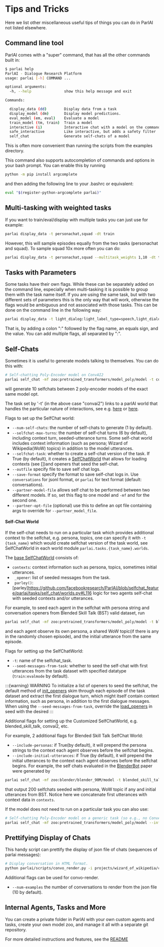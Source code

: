 Tips and Tricks
===============

Here we list other miscellaneous useful tips of things you can do in
ParlAI not listed elsewhere.

Command line tool
-----------------

ParlAI comes with a "super" command, that has all the other commands
built in:

```bash
$ parlai help
ParlAI - Dialogue Research Platform
usage: parlai [-h] COMMAND ...

optional arguments:
  -h, --help               show this help message and exit

Commands:

  display_data (dd)        Display data from a task
  display_model (dm)       Display model predictions.
  eval_model (em, eval)    Evaluate a model
  train_model (tm, train)  Train a model
  interactive (i)          Interactive chat with a model on the command line
  safe_interactive         Like interactive, but adds a safety filter
  self_chat                Generate self-chats of a model
```

This is often more convenient than running the scripts from the examples
directory.

This command also supports autocompletion of commands and options in
your bash prompt. You can enable this by running

```bash
python -m pip install argcomplete
```

and then adding the following line to your .bashrc or equivalent:

```bash
eval "$(register-python-argcomplete parlai)"
```

Multi-tasking with weighted tasks
---------------------------------

If you want to train/eval/display with multiple tasks you can just use
for example:

```bash
parlai display_data -t personachat,squad -dt train
```

However, this will sample episodes equally from the two tasks
(personachat and squad). To sample squad 10x more often you can do:

```bash
parlai display_data -t personachat,squad --multitask_weights 1,10 -dt train
```

Tasks with Parameters
---------------------

Some tasks have their own flags. While these can be separately added on
the command line, especially when multi-tasking it is possible to group
them with the task name itself. If you are using the same task, but with
two different sets of parameters this is the only way that will work,
otherwise the flags would be ambiguous and not associated with those
tasks. This can be done on the command line in the following way:

```bash
parlai display_data -t light_dialog:light_label_type=speech,light_dialog:light_label_type=emote -dt train
```

That is, by adding a colon ":" followed by the flag name, an equals
sign, and the value. You can add multiple flags, all separated by ":".

Self-Chats
----------

Sometimes it is useful to generate models talking to themselves. You can
do this with:

```bash
# Self-chatting Poly-Encoder model on ConvAI2
parlai self_chat -mf zoo:pretrained_transformers/model_poly/model -t convai2 --inference topk --num-self-chats 10 --display-examples True -dt valid
```
will generate 10 selfchats between 2 poly-encoder models of the exact same model opt.

The task set by '-t' (in the above case "convai2") links to a
parlAI world that handles the particular nature of interactions, see
e.g.
[here](https://github.com/facebookresearch/ParlAI/blob/master/parlai/tasks/convai2/worlds.py#L98)
or
[here](https://github.com/facebookresearch/ParlAI/blob/master/parlai/tasks/wizard_of_wikipedia/worlds.py#L106).


Flags to set up the SelfChat world:

- `--num-self-chats`: the number of self-chats to generate (1 by default).
- `--selfchat-max-turns`: the number of self-chat turns (6 by default), including context turn, seeded-utterance turns. Some self-chat world includes context information (such as persona; Wizard of Wikipedia(WoW) topics) in addition to the model utterances. 
- `--selfchat-task`: whether to create a self-chat version of the task. If True (by default), it creates a [SelfChatWorld](https://github.com/facebookresearch/ParlAI/blob/master/parlai/tasks/self_chat/worlds.py#L52) that allows for loading contexts (see [])and openers that seed the self-chat.
- `--outfile` specify file to save self chat logs.
- `--save-format` specify the format to save self-chat logs in. Use `conversations` for jsonl format, or `parlai` for text format (default: conversations).
- `--partner-model-file` allows self chat to be performed between two different models. If so, set this flag to one model and `-mf` and for the second one.
- `--partner-opt-file` (optional) use this to define an opt file containing args to override for `--partner_model_file`. 

#### Self-Chat World
If the self-chat needs to run on a particular task which provides additional context to the selfchat, e.g. persona, topics, one can specify it with `-t {task_name}` which would create selfchat version of the task world, see SelfChatWorld in each world module `parlai.tasks.{task_name}.worlds`. 

The [base SelfChatWorld](https://github.com/facebookresearch/ParlAI/blob/selfchat_feature/parlai/tasks/self_chat/worlds.py#L52) consists of:
- ` contexts `: context information such as persona, topics, sometimes initial utterances.
- ` _opener`: list of seeded messages from the task.
- ` parley()`: [parley]https://github.com/facebookresearch/ParlAI/blob/selfchat_feature/parlai/tasks/self_chat/worlds.py#L116 logic for two agents self-chat with seeded contexts and/or utterances.

For example, to seed each agent in the selfchat with persona string and conversation openers from Blended Skill Talk (BST) valid dataset, run
```bash
parlai self_chat -mf zoo:pretrained_transformers/model_poly/model -t blended_skill_talk --display-examples True -dt valid
```
and each agent observe its own persona, a shared WoW topic(if there is any in the randomly chosen episode), and the initial utterance from the same episode.

Flags for setting up the SelfChatWorld:
- `-t`: name of the selfchat_task.
- `--seed-messages-from-task`: whether to seed the self-chat with first utterances from the task dataset with specified datatype (`train:evalmode` by default).


:::{warning} WARNING
To initialize a list of openers to seed the selfchat, the default method of [init_openers](https://github.com/facebookresearch/ParlAI/blob/dbae75bcbe9fd15691d2d724c5107d7489cac000/parlai/tasks/self_chat/worlds.py#L76-L82) skim through each episode of the task dataset and extract the first dialogue turn, which might itself contain context information, such as persona, in addition to the first dialogue messages. When using the `--seed-messages-from-task`, override the [load_openers](https://github.com/facebookresearch/ParlAI/blob/dbae75bcbe9fd15691d2d724c5107d7489cac000/parlai/tasks/self_chat/worlds.py#L17) in seed with the desired
:::

Additional flags for setting up the Customized SelfChatWorld, e.g. blended_skill_talk, convai2, etc. 

For example, 2 additional flags for Blended Skill Talk SelfChat World:
- ```--include-personas```: if True(by default), it will prepend the persona strings to the context each agent observes before the selfchat begins. 
- ```--include-initial-utterances```: if True (by default), it will prepend the initial utterances to the context each agent observes before the selfchat begins.
For example, the self chats evaluated in the [BlenderBot](https://parl.ai/projects/recipes/) paper were generated by
```bash
parlai self_chat -mf zoo:blender/blender_90M/model -t blended_skill_talk -dt valid --num-self-chats 200
```
that output 200 selfchats seeded with persona, WoW topic if any and initial utterances from BST. Notice here we concatenate first utterances with context data in `contexts`.

If the model does not need to run on a particular task you can also use:

```bash
# Self-chatting Poly-Encoder model on a generic task (so e.g., no ConvAI2 personas are input)
parlai self_chat -mf zoo:pretrained_transformers/model_poly/model --inference topk --num-self-chats 10 --display-examples True
```


Prettifying Display of Chats
----------------------------

This handy script can prettify the display of json file of chats
(sequences of parlai messages):

```bash
# Display conversation in HTML format.
python parlai/scripts/convo_render.py -i projects/wizard_of_wikipedia/chat_example1.jsonl -o /tmp/chat.html 
```

Additional flags can be used for convo-render.

- `--num-examples` the number of conversations to render from the json file (10 by default).

Internal Agents, Tasks and More
-------------------------------

You can create a private folder in ParlAI with your own custom agents
and tasks, create your own model zoo, and manage it all with a separate
git repository.

For more detailed instructions and features, see the
[README](http://github.com/facebookresearch/ParlAI/blob/master/example_parlai_internal)
